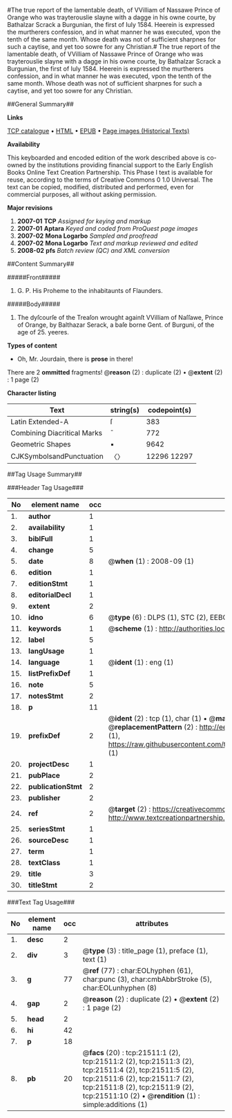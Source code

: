 #The true report of the lamentable death, of VVilliam of Nassawe Prince of Orange who was trayterouslie slayne with a dagge in his owne courte, by Bathalzar Scrack a Burgunian, the first of Iuly 1584. Heerein is expressed the murtherers confession, and in what manner he was executed, vpon the tenth of the same month. Whose death was not of sufficient sharpnes for such a caytise, and yet too sowre for any Christian.#
The true report of the lamentable death, of VVilliam of Nassawe Prince of Orange who was trayterouslie slayne with a dagge in his owne courte, by Bathalzar Scrack a Burgunian, the first of Iuly 1584. Heerein is expressed the murtherers confession, and in what manner he was executed, vpon the tenth of the same month. Whose death was not of sufficient sharpnes for such a caytise, and yet too sowre for any Christian.

##General Summary##

**Links**

[TCP catalogue](http://www.ota.ox.ac.uk/tcp/)  • 
[HTML](http://tei.it.ox.ac.uk/tcp/Texts-HTML/free/A08/A08775.html)  • 
[EPUB](http://tei.it.ox.ac.uk/tcp/Texts-EPUB/free/A08/A08775.epub) • 
[Page images (Historical Texts)](https://data.historicaltexts.jisc.ac.uk/view?pubId=eebo-99855998e&pageId=eebo-99855998e-21511-1)

**Availability**

This keyboarded and encoded edition of the
	       work described above is co-owned by the institutions
	       providing financial support to the Early English Books
	       Online Text Creation Partnership. This Phase I text is
	       available for reuse, according to the terms of Creative
	       Commons 0 1.0 Universal. The text can be copied,
	       modified, distributed and performed, even for
	       commercial purposes, all without asking permission.

**Major revisions**

1. __2007-01__ __TCP__ *Assigned for keying and markup*
1. __2007-01__ __Aptara__ *Keyed and coded from ProQuest page images*
1. __2007-02__ __Mona Logarbo__ *Sampled and proofread*
1. __2007-02__ __Mona Logarbo__ *Text and markup reviewed and edited*
1. __2008-02__ __pfs__ *Batch review (QC) and XML conversion*

##Content Summary##

#####Front#####

1. G. P. His Proheme to
the inhabitaunts of Flaunders.

#####Body#####

1. The dyſcourſe of the Treaſon
wrought againſt VVilliam of
Naſſawe, Prince of Orange, by Balthazar
Serack, a baſe borne Gent. of Burguni,
of the age of 25. yeeres.

**Types of content**

  * Oh, Mr. Jourdain, there is **prose** in there!

There are 2 **ommitted** fragments! 
 @__reason__ (2) : duplicate (2)  •  @__extent__ (2) : 1 page (2)

**Character listing**


|Text|string(s)|codepoint(s)|
|---|---|---|
|Latin Extended-A|ſ|383|
|Combining             Diacritical Marks|̄|772|
|Geometric Shapes|▪|9642|
|CJKSymbolsandPunctuation|〈〉|12296 12297|

##Tag Usage Summary##

###Header Tag Usage###

|No|element name|occ|attributes|
|---|---|---|---|
|1.|__author__|1||
|2.|__availability__|1||
|3.|__biblFull__|1||
|4.|__change__|5||
|5.|__date__|8| @__when__ (1) : 2008-09 (1)|
|6.|__edition__|1||
|7.|__editionStmt__|1||
|8.|__editorialDecl__|1||
|9.|__extent__|2||
|10.|__idno__|6| @__type__ (6) : DLPS (1), STC (2), EEBO-CITATION (1), PROQUEST (1), VID (1)|
|11.|__keywords__|1| @__scheme__ (1) : http://authorities.loc.gov/ (1)|
|12.|__label__|5||
|13.|__langUsage__|1||
|14.|__language__|1| @__ident__ (1) : eng (1)|
|15.|__listPrefixDef__|1||
|16.|__note__|5||
|17.|__notesStmt__|2||
|18.|__p__|11||
|19.|__prefixDef__|2| @__ident__ (2) : tcp (1), char (1)  •  @__matchPattern__ (2) : ([0-9\-]+):([0-9IVX]+) (1), (.+) (1)  •  @__replacementPattern__ (2) : http://eebo.chadwyck.com/downloadtiff?vid=$1&page=$2 (1), https://raw.githubusercontent.com/textcreationpartnership/Texts/master/tcpchars.xml#$1 (1)|
|20.|__projectDesc__|1||
|21.|__pubPlace__|2||
|22.|__publicationStmt__|2||
|23.|__publisher__|2||
|24.|__ref__|2| @__target__ (2) : https://creativecommons.org/publicdomain/zero/1.0/ (1), http://www.textcreationpartnership.org/docs/. (1)|
|25.|__seriesStmt__|1||
|26.|__sourceDesc__|1||
|27.|__term__|1||
|28.|__textClass__|1||
|29.|__title__|3||
|30.|__titleStmt__|2||


###Text Tag Usage###

|No|element name|occ|attributes|
|---|---|---|---|
|1.|__desc__|2||
|2.|__div__|3| @__type__ (3) : title_page (1), preface (1), text (1)|
|3.|__g__|77| @__ref__ (77) : char:EOLhyphen (61), char:punc (3), char:cmbAbbrStroke (5), char:EOLunhyphen (8)|
|4.|__gap__|2| @__reason__ (2) : duplicate (2)  •  @__extent__ (2) : 1 page (2)|
|5.|__head__|2||
|6.|__hi__|42||
|7.|__p__|18||
|8.|__pb__|20| @__facs__ (20) : tcp:21511:1 (2), tcp:21511:2 (2), tcp:21511:3 (2), tcp:21511:4 (2), tcp:21511:5 (2), tcp:21511:6 (2), tcp:21511:7 (2), tcp:21511:8 (2), tcp:21511:9 (2), tcp:21511:10 (2)  •  @__rendition__ (1) : simple:additions (1)|
